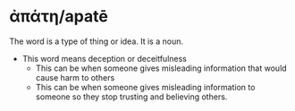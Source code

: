 # ἀπάτη/apatē
The word is a type of thing or idea. It is a noun. 

* This word means deception or deceitfulness
    * This can be when someone gives misleading information that would cause harm to others
    * This can be when someone gives misleading information to someone so they stop trusting and believing others.
